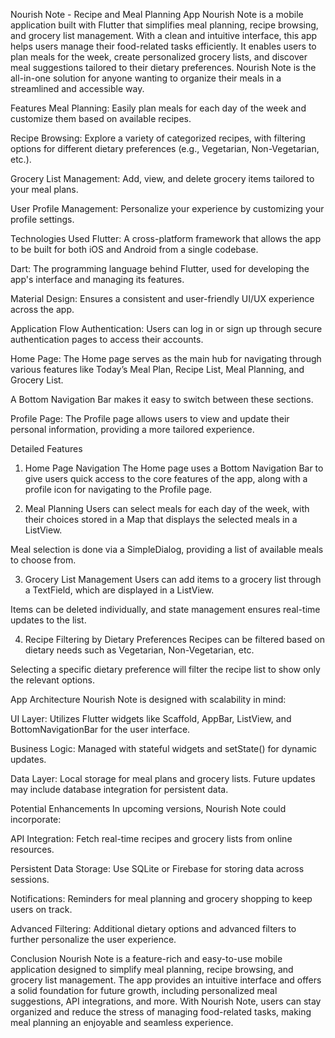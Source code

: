 Nourish Note - Recipe and Meal Planning App
Nourish Note is a mobile application built with Flutter that simplifies meal planning, recipe browsing, and grocery list management. With a clean and intuitive interface, this app helps users manage their food-related tasks efficiently. It enables users to plan meals for the week, create personalized grocery lists, and discover meal suggestions tailored to their dietary preferences. Nourish Note is the all-in-one solution for anyone wanting to organize their meals in a streamlined and accessible way.

Features
Meal Planning: Easily plan meals for each day of the week and customize them based on available recipes.

Recipe Browsing: Explore a variety of categorized recipes, with filtering options for different dietary preferences (e.g., Vegetarian, Non-Vegetarian, etc.).

Grocery List Management: Add, view, and delete grocery items tailored to your meal plans.

User Profile Management: Personalize your experience by customizing your profile settings.

Technologies Used
Flutter: A cross-platform framework that allows the app to be built for both iOS and Android from a single codebase.

Dart: The programming language behind Flutter, used for developing the app's interface and managing its features.

Material Design: Ensures a consistent and user-friendly UI/UX experience across the app.

Application Flow
Authentication:
Users can log in or sign up through secure authentication pages to access their accounts.

Home Page:
The Home page serves as the main hub for navigating through various features like Today’s Meal Plan, Recipe List, Meal Planning, and Grocery List.

A Bottom Navigation Bar makes it easy to switch between these sections.

Profile Page:
The Profile page allows users to view and update their personal information, providing a more tailored experience.

Detailed Features
1. Home Page Navigation
The Home page uses a Bottom Navigation Bar to give users quick access to the core features of the app, along with a profile icon for navigating to the Profile page.

2. Meal Planning
Users can select meals for each day of the week, with their choices stored in a Map that displays the selected meals in a ListView.

Meal selection is done via a SimpleDialog, providing a list of available meals to choose from.

3. Grocery List Management
Users can add items to a grocery list through a TextField, which are displayed in a ListView.

Items can be deleted individually, and state management ensures real-time updates to the list.

4. Recipe Filtering by Dietary Preferences
Recipes can be filtered based on dietary needs such as Vegetarian, Non-Vegetarian, etc.

Selecting a specific dietary preference will filter the recipe list to show only the relevant options.

App Architecture
Nourish Note is designed with scalability in mind:

UI Layer: Utilizes Flutter widgets like Scaffold, AppBar, ListView, and BottomNavigationBar for the user interface.

Business Logic: Managed with stateful widgets and setState() for dynamic updates.

Data Layer: Local storage for meal plans and grocery lists. Future updates may include database integration for persistent data.

Potential Enhancements
In upcoming versions, Nourish Note could incorporate:

API Integration: Fetch real-time recipes and grocery lists from online resources.

Persistent Data Storage: Use SQLite or Firebase for storing data across sessions.

Notifications: Reminders for meal planning and grocery shopping to keep users on track.

Advanced Filtering: Additional dietary options and advanced filters to further personalize the user experience.

Conclusion
Nourish Note is a feature-rich and easy-to-use mobile application designed to simplify meal planning, recipe browsing, and grocery list management. The app provides an intuitive interface and offers a solid foundation for future growth, including personalized meal suggestions, API integrations, and more. With Nourish Note, users can stay organized and reduce the stress of managing food-related tasks, making meal planning an enjoyable and seamless experience.
